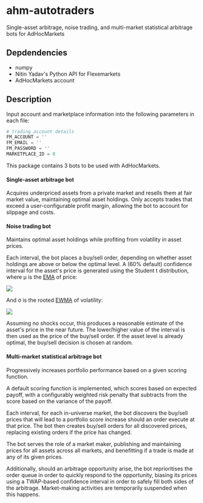 # ahm-autotraders
Single-asset arbitrage, noise trading, and multi-market statistical arbitrage bots for AdHocMarkets

## Depdendencies

- numpy
- Nitin Yadav's Python API for Flexemarkets
- AdHocMarkets account

## Description

Input account and marketplace information into the following parameters in each file:

```python
# trading account details
FM_ACCOUNT = ''
FM_EMAIL = ''
FM_PASSWORD = ''
MARKETPLACE_ID = 0
```

This package contains 3 bots to be used with AdHocMarkets.

#### Single-asset arbitrage bot
Acquires underpriced assets from a private market and resells them at fair market value, maintaining optimal asset holdings. Only accepts trades that exceed a user-configurable profit margin, allowing the bot to account for slippage and costs.

#### Noise trading bot
Maintains optimal asset holdings while profiting from volatility in asset prices.

Each interval, the bot places a buy/sell order, depending on whether asset holdings are above or below the optimal level. A (60% default) confidence interval for the asset's price is generated using the Student t distribution, where μ is the [EMA](https://www.investopedia.com/terms/e/ema.asp) of price:

<img src="https://latex.codecogs.com/gif.latex?\mu_n=\lambda%20p_n+(1-\lambda)\mu_{n-i}"/> 

And σ is the rooted [EWMA](https://financetrain.com/calculate-historical-volatility-using-ewma/) of volatility:

<img src="https://latex.codecogs.com/gif.latex?\sigma_n=\sqrt{\frac{1}{m}\sum^m_{i=1}u^2_{n-i}}"/>

Assuming no shocks occur, this produces a reasonable estimate of the asset's price in the near future. The lower/higher value of the interval is then used as the price of the buy/sell order. If the asset level is already optimal, the buy/sell decision is chosen at random.

#### Multi-market statistical arbitrage bot
Progressively increases portfolio performance based on a given scoring function.

A default scoring function is implemented, which scores based on expected payoff, with a configurably weighted risk penalty that subtracts from the score based on the variance of the payoff.

Each interval, for each in-universe market, the bot discovers the buy/sell prices that will lead to a portfolio score increase should an order execute at that price. The bot then creates buy/sell orders for all discovered prices, replacing existing orders if the price has changed.

The bot serves the role of a market maker, publishing and maintaining prices for all assets across all markets, and benefitting if a trade is made at any of its given prices.

Additionally, should an arbitrage opportunity arise, the bot reprioritises the order queue in order to quickly respond to the opportunity, biasing its prices using a TWAP-based confidence interval in order to safely fill both sides of the arbitrage. Market-making activities are temporarily suspended when this happens.

